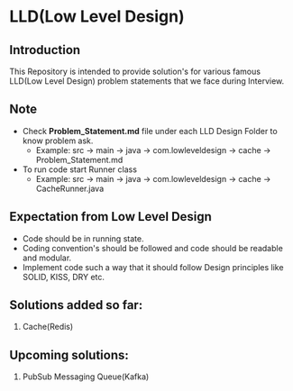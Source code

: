 # LLD(Low Level Design)

## Introduction
This Repository is intended to provide solution's for various famous LLD(Low Level Design) problem statements that we face during Interview.

## Note
- Check **Problem_Statement.md** file under each LLD Design Folder to know problem ask.
  - Example: src -> main -> java -> com.lowleveldesign -> cache -> Problem_Statement.md
- To run code start Runner class
  - Example: src -> main -> java -> com.lowleveldesign -> cache -> CacheRunner.java

## Expectation from Low Level Design
- Code should be in running state.
- Coding convention's should be followed and code should be readable and modular.
- Implement code such a way that it should follow Design principles like SOLID, KISS, DRY etc.

## Solutions added so far:
1. Cache(Redis)


## Upcoming solutions:
1. PubSub Messaging Queue(Kafka)